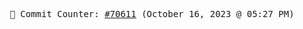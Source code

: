 <p align="center">
    <samp>
        📮 Commit Counter: <a href="https://github.com/Javascript-void0/Javascript-void0/commits/main">#70611</a> (October 16, 2023 @ 05:27 PM)
    </samp>
</p>
